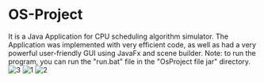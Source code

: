 # OS-Project
It is a Java Application for CPU scheduling algorithm simulator. The Application was implemented with very efficient code, as well as had a very powerful user-friendly GUI using JavaFx and scene builder.
Note: to run the program, you can run the "run.bat" file in the "OsProject file jar" directory.
![3](https://user-images.githubusercontent.com/93608591/155854022-457cc162-d604-41f6-9177-e3fdcfa5d797.jpg)
![1](https://user-images.githubusercontent.com/93608591/155854024-06e46157-c6d2-42d9-a432-40a7edda8574.jpg)
![2](https://user-images.githubusercontent.com/93608591/155854025-a5a1424c-7fdc-4c8a-8669-c955e2e49d9b.jpg)
